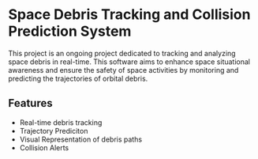 
# Space Debris Tracking and Collision Prediction System


This project is an ongoing project dedicated to tracking and analyzing space debris in real-time. This software aims to enhance space situational awareness and ensure the safety of space activities by monitoring and predicting the trajectories of orbital debris.

## Features

- Real-time debris tracking
- Trajectory Prediciton
- Visual Representation of debris paths
- Collision Alerts

